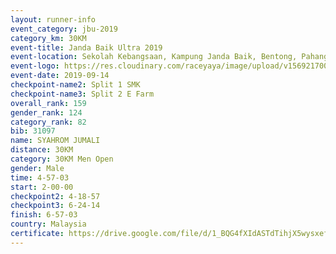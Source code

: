```yaml
---
layout: runner-info 
event_category: jbu-2019 
category_km: 30KM 
event-title: Janda Baik Ultra 2019
event-location: Sekolah Kebangsaan, Kampung Janda Baik, Bentong, Pahang, Malaysia 
event-logo: https://res.cloudinary.com/raceyaya/image/upload/v1569217009/logo/janda-baik_vch1pc.jpg 
event-date: 2019-09-14 
checkpoint-name2: Split 1 SMK 
checkpoint-name3: Split 2 E Farm 
overall_rank: 159
gender_rank: 124
category_rank: 82
bib: 31097
name: SYAHROM JUMALI
distance: 30KM
category: 30KM Men Open
gender: Male
time: 4-57-03
start: 2-00-00
checkpoint2: 4-18-57
checkpoint3: 6-24-14
finish: 6-57-03
country: Malaysia
certificate: https://drive.google.com/file/d/1_BQG4fXIdASTdTihjX5wysxef0fqd4pP/view?usp=sharing
---
```

